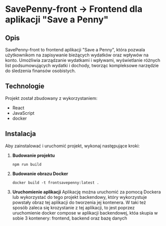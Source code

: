 # SavePenny-front -> Frontend dla aplikacji "Save a Penny"

## Opis
SavePenny-front to frontend aplikacji "Save a Penny", która pozwala użytkownikom na zapisywanie bieżących wydatków oraz wpływów na konto. Umożliwia zarządzanie wydatkami i wpływami, wyświetlanie różnych list podsumowujących wydatki i dochody, tworząc kompleksowe narzędzie do śledzenia finansów osobistych.

## Technologie
Projekt został zbudowany z wykorzystaniem:
- React
- JavaScript
- docker

## Instalacja
Aby zainstalować i uruchomić projekt, wykonaj następujące kroki:

1. **Budowanie projektu**
    ```
    npm run build
    ```

2. **Budowanie obrazu Docker**
    ```
    docker build -t frontsavepenny:latest .
    ```

3. **Uruchomienie aplikacji**
    Aplikację można uruchomić za pomocą Dockera lub wykorzystać do tego projekt backendowy, który wykorzystuje powstały obraz tej aplikacji do tworzenia jej kontenera. W taki też sposób zaleca się krozystanie z tej aplikacji, to jest poprzez uruchomienie docker compose w aplikacji backendowej, któa skupia w sobie 3 kontenery: frontend, backend oraz bazę danych
